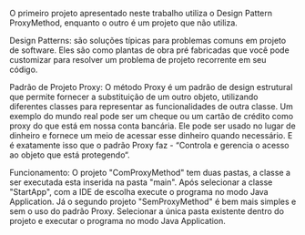 O primeiro projeto apresentado neste trabalho utiliza o Design Pattern ProxyMethod, enquanto o outro é um projeto que não utiliza.

Design Patterns: são soluções típicas para problemas comuns em projeto de software. Eles são como plantas de obra pré fabricadas que você pode customizar para resolver um problema de projeto recorrente em seu código.

Padrão de Projeto Proxy: O método Proxy é um padrão de design estrutural que permite fornecer a substituição de um outro objeto, utilizando diferentes classes para representar as funcionalidades de outra classe. Um exemplo do mundo real pode ser um cheque ou um cartão de crédito como proxy do que está em nossa conta bancária. Ele pode ser usado no lugar de dinheiro e fornece um meio de acessar esse dinheiro quando necessário. E é exatamente isso que o padrão Proxy faz - “Controla e gerencia o acesso ao objeto que está protegendo“.

Funcionamento: O projeto "ComProxyMethod" tem duas pastas, a classe a ser executada esta inserida na pasta "main". Após selecionar a classe "StartApp", com a IDE de escolha execute o programa no modo Java Application. Já o segundo projeto "SemProxyMethod" é bem mais simples e sem o uso do padrão Proxy. Selecionar a única pasta existente dentro do projeto e executar o programa no modo Java Application.
